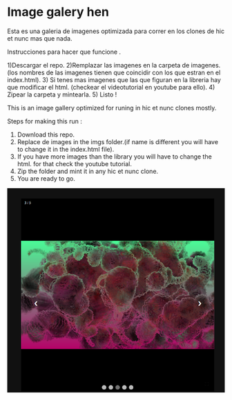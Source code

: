 # Image galery hen


Esta es una galeria de imagenes optimizada para correr en los clones de hic et nunc mas que nada. 

Instrucciones para hacer que funcione . 

1)Descargar el repo. 
2)Remplazar las imagenes en la carpeta de imagenes.(los nombres de las imagenes tienen que coincidir con los que estran en el index.html).
3) Si tenes mas imagenes que las que figuran en la libreria hay que modificar el html. (checkear el videotutorial en youtube para ello). 
4) Zipear la carpeta y mintearla. 
5) Listo !



This is an image gallery optimized for runing in hic et nunc clones mostly. 

Steps for making this run : 

1) Download this repo. 
2) Replace de images in the imgs folder.(if name is different you will have to change it in the index.html file). 
3) If you have more images than the library you will have to change the html. for that check the youtube tutorial. 
4) Zip the folder and mint it in any hic et nunc clone.
5) You are ready to go.

<img src="https://github.com/jpupper/imggalleryhen/blob/main/instancesfractals1.5.png"></img>
